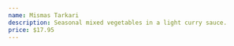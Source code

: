 ```yaml
---
name: Mismas Tarkari
description: Seasonal mixed vegetables in a light curry sauce.
price: $17.95
---
```

